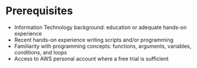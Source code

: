 # Prerequisites

* Information Technology background: education or adequate hands-on experience
* Recent hands-on experience writing scripts and/or programming
* Familiarity with programming concepts: functions, arguments, variables, conditions, and loops 
* Access to AWS personal account where a free trial is sufficient
